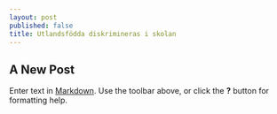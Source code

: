 ```yaml
---
layout: post
published: false
title: Utlandsfödda diskrimineras i skolan
---
```


## A New Post

Enter text in [Markdown](http://daringfireball.net/projects/markdown/). Use the toolbar above, or click the **?** button for formatting help.
